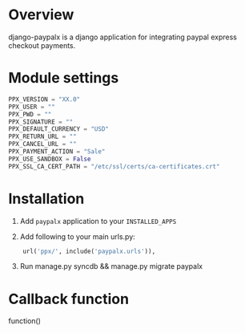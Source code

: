# Overview

django-paypalx is a django application for integrating paypal
express checkout payments.

# Module settings

```python
PPX_VERSION = "XX.0"
PPX_USER = ""
PPX_PWD = ""
PPX_SIGNATURE = ""
PPX_DEFAULT_CURRENCY = "USD"
PPX_RETURN_URL = ""
PPX_CANCEL_URL = ""
PPX_PAYMENT_ACTION = "Sale"
PPX_USE_SANDBOX = False
PPX_SSL_CA_CERT_PATH = "/etc/ssl/certs/ca-certificates.crt"
```

# Installation

1. Add `paypalx` application to your `INSTALLED_APPS`

2. Add following to your main urls.py:

```python
    url('ppx/', include('paypalx.urls')),
```

3. Run manage.py syncdb && manage.py migrate paypalx

# Callback function

function()
